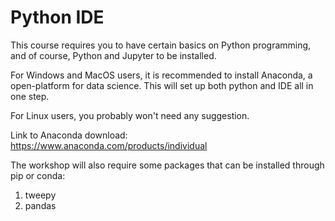 # Python IDE

This course requires you to have certain basics on Python programming, and of course, Python and Jupyter to be installed.

For Windows and MacOS users, it is recommended to install Anaconda, a open-platform for data science. This will set up both python and IDE all in one step.

For Linux users, you probably won't need any suggestion.

Link to Anaconda download: https://www.anaconda.com/products/individual

The workshop will also require some packages that can be installed through pip or conda:
1. tweepy
2. pandas
